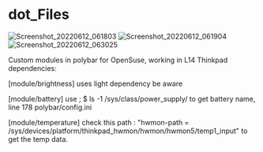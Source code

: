 # dot_Files

![Screenshot_20220612_061803](https://user-images.githubusercontent.com/53439706/199979382-7f344aab-6c9e-4d92-97b1-53c12b065204.png)
![Screenshot_20220612_061904](https://user-images.githubusercontent.com/53439706/199979407-751c2503-5e90-4e3a-b1f7-cd05b690b10a.png)
![Screenshot_20220612_063025](https://user-images.githubusercontent.com/53439706/199979417-0f1ba606-2a32-4e98-bb23-c486fbbb3704.png)

Custom modules in polybar for OpenSuse, working in L14 Thinkpad
dependencies:
  
[module/brightness]
uses light dependency be aware
  
[module/battery]
use ; $ ls -1 /sys/class/power_supply/ to get battery name, line 178 polybar/config.ini
  
[module/temperature]
check this path : "hwmon-path = /sys/devices/platform/thinkpad_hwmon/hwmon/hwmon5/temp1_input" to get the temp data.

